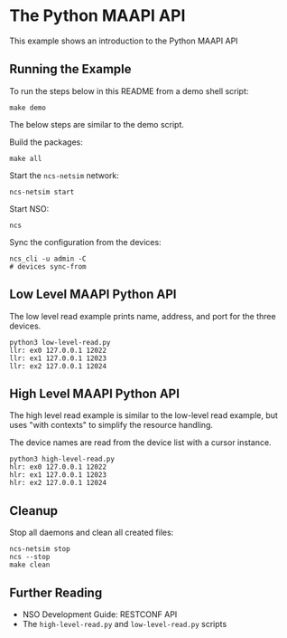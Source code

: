 The Python MAAPI API
====================

This example shows an introduction to the Python MAAPI API

Running the Example
-------------------

To run the steps below in this README from a demo shell script:

    make demo

The below steps are similar to the demo script.

Build the packages:

    make all

Start the `ncs-netsim` network:

    ncs-netsim start

Start NSO:

    ncs

Sync the configuration from the devices:

    ncs_cli -u admin -C
    # devices sync-from

Low Level MAAPI Python API
--------------------------

The low level read example prints name, address, and port for the three
devices.

    python3 low-level-read.py
    llr: ex0 127.0.0.1 12022
    llr: ex1 127.0.0.1 12023
    llr: ex2 127.0.0.1 12024

High Level MAAPI Python API
---------------------------

The high level read example is similar to the low-level read example, but uses
"with contexts" to simplify the resource handling.

The device names are read from the device list with a cursor instance.

    python3 high-level-read.py
    hlr: ex0 127.0.0.1 12022
    hlr: ex1 127.0.0.1 12023
    hlr: ex2 127.0.0.1 12024

Cleanup
-------

Stop all daemons and clean all created files:

    ncs-netsim stop
    ncs --stop
    make clean

Further Reading
---------------

+ NSO Development Guide: RESTCONF API
+ The `high-level-read.py` and `low-level-read.py` scripts



